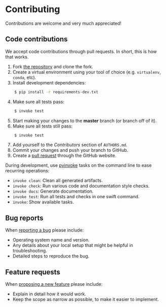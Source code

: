 # Contributing

Contributions are welcome and very much appreciated!


## Code contributions

We accept code contributions through pull requests.
In short, this is how that works.

1. Fork [the repository](https://github.com/{{cookiecutter.github_organization}}/{{cookiecutter.project_slug}}) and clone the fork.
2. Create a virtual environment using your tool of choice (e.g. `virtualenv`, `conda`, etc).
3. Install development dependencies:

```bash
    $ pip install -r requirements-dev.txt
```

4. Make sure all tests pass:

```bash
    $ invoke test
```

5. Start making your changes to the **master** branch (or branch off of it).
6. Make sure all tests still pass:

```bash
    $ invoke test
```

7. Add yourself to the *Contributors* section of `AUTHORS.md`.
8. Commit your changes and push your branch to GitHub.
9. Create a [pull request](https://help.github.com/articles/about-pull-requests/) through the GitHub website.


During development, use [pyinvoke](http://docs.pyinvoke.org/) tasks on the
command line to ease recurring operations:

* `invoke clean`: Clean all generated artifacts.
* `invoke check`: Run various code and documentation style checks.
* `invoke docs`: Generate documentation.
* `invoke test`: Run all tests and checks in one swift command.
* `invoke`: Show available tasks.


## Bug reports

When [reporting a bug](https://github.com/{{cookiecutter.github_organization}}/{{cookiecutter.project_slug}}/issues) please include:

* Operating system name and version.
* Any details about your local setup that might be helpful in troubleshooting.
* Detailed steps to reproduce the bug.


## Feature requests

When [proposing a new feature](https://github.com/{{cookiecutter.github_organization}}/{{cookiecutter.project_slug}}/issues) please include:

* Explain in detail how it would work.
* Keep the scope as narrow as possible, to make it easier to implement.

